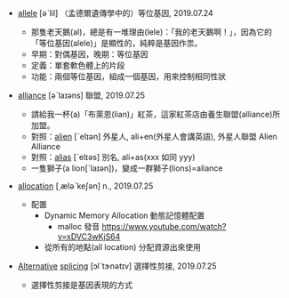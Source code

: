 - [allele](https://tw.dictionary.search.yahoo.com/search?p=allele) [əˋlil] （孟德爾遺傳學中的）等位基因, 2019.07.24
  - 那隻老天鵝(al)，總是有一堆理由(lele)：「我的老天鵝啊！」，因為它的「等位基因(alele)」是顯性的，純粹是基因作祟。
  - 早期：對偶基因，晚期：等位基因
  - 定義：單套軟色體上的片段
  - 功能：兩個等位基因，組成一個基因，用來控制相同性狀
  
- [alliance](https://tw.dictionary.search.yahoo.com/search?p=alliance) [əˋlaɪəns] 聯盟, 2019.07.25
  - 請給我一杯(a)「布萊恩(lian)」紅茶，這家紅茶店由養生聯盟(alliance)所加盟。
  - 對照：[alien](https://tw.dictionary.search.yahoo.com/search?p=alien) [ˋelɪən] 外星人, ali+en(外星人會講英語), 外星人聯盟 Alien Alliance
  - 對照：[alias](https://tw.dictionary.search.yahoo.com/search?p=alias) [ˋelɪəs] 別名, ali+as(xxx 如同 yyy)
  - 一隻獅子(a lion[ˋlaɪən])，變成一群獅子(lions)=aliance

- [allocation](https://tw.dictionary.search.yahoo.com/search?p=allocation) [͵æləˋkeʃən] n., 2019.07.25
  - 配置
    - Dynamic Memory Allocation 動態記憶體配置
      - malloc 發音 https://www.youtube.com/watch?v=xDVC3wKjS64
    - 從所有的地點(all location) 分配資源出來使用

- [Alternative](https://tw.dictionary.search.yahoo.com/search?p=Alternative) [splicing](https://tw.dictionary.search.yahoo.com/search?p=splicing) [ɔlˋtɝnətɪv] 選擇性剪接, 2019.07.25
  - 選擇性剪接是基因表現的方式
